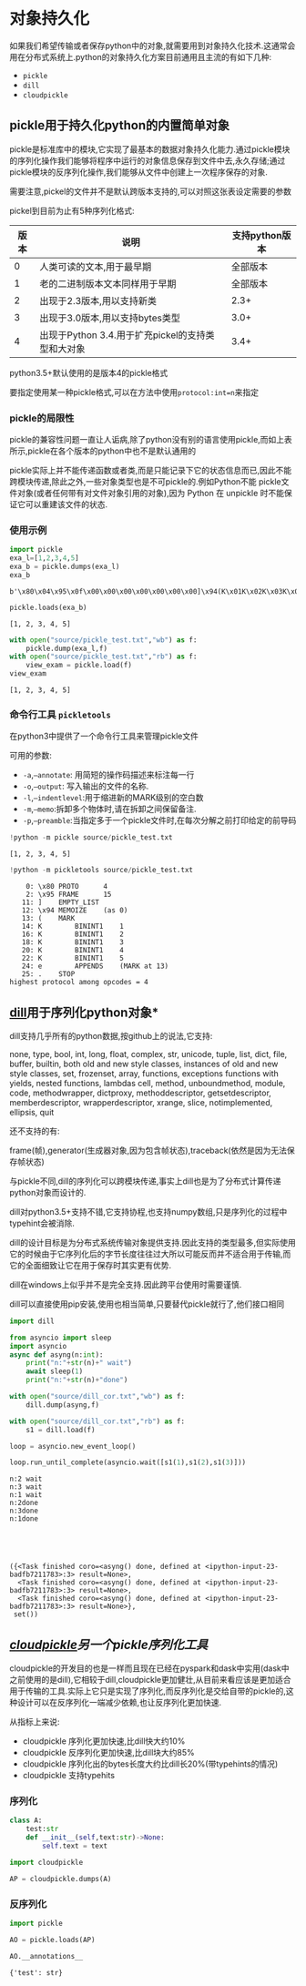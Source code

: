 # 对象持久化

如果我们希望传输或者保存python中的对象,就需要用到对象持久化技术.这通常会用在分布式系统上.python的对象持久化方案目前通用且主流的有如下几种:

+ `pickle`
+ `dill`
+ `cloudpickle`


## pickle用于持久化python的内置简单对象

pickle是标准库中的模块,它实现了最基本的数据对象持久化能力.通过pickle模块的序列化操作我们能够将程序中运行的对象信息保存到文件中去,永久存储;通过pickle模块的反序列化操作,我们能够从文件中创建上一次程序保存的对象.

需要注意,pickel的文件并不是默认跨版本支持的,可以对照这张表设定需要的参数

pickel到目前为止有5种序列化格式:

版本|说明|支持python版本
---|---|---
0|人类可读的文本,用于最早期|全部版本
1|老的二进制版本文本同样用于早期|全部版本
2|出现于2.3版本,用以支持新类|2.3+
3|出现于3.0版本,用以支持bytes类型|3.0+
4|出现于Python 3.4.用于扩充pickel的支持类型和大对象|3.4+

python3.5+默认使用的是版本4的pickle格式

要指定使用某一种pickle格式,可以在方法中使用`protocol:int=n`来指定

### pickle的局限性

pickle的兼容性问题一直让人诟病,除了python没有别的语言使用pickle,而如上表所示,pickle在各个版本的python中也不是默认通用的

pickle实际上并不能传递函数或者类,而是只能记录下它的状态信息而已,因此不能跨模块传递,除此之外,一些对象类型也是不可pickle的.例如Python不能 pickle文件对象(或者任何带有对文件对象引用的对象),因为 Python 在 unpickle 时不能保证它可以重建该文件的状态.


### 使用示例


```python
import pickle
exa_l=[1,2,3,4,5]
exa_b = pickle.dumps(exa_l)
exa_b
```




    b'\x80\x04\x95\x0f\x00\x00\x00\x00\x00\x00\x00]\x94(K\x01K\x02K\x03K\x04K\x05e.'




```python
pickle.loads(exa_b)
```




    [1, 2, 3, 4, 5]




```python
with open("source/pickle_test.txt","wb") as f:
    pickle.dump(exa_l,f)
with open("source/pickle_test.txt","rb") as f:
    view_exam = pickle.load(f)
view_exam
```




    [1, 2, 3, 4, 5]



### 命令行工具 `pickletools`

在python3中提供了一个命令行工具来管理pickle文件

可用的参数:

+ `-a`,`–annotate`: 用简短的操作码描述来标注每一行
+ `-o`,`–output`: 写入输出的文件的名称.
+ `-l`,`–indentlevel`:用于缩进新的MARK级别的空白数
+ `-m`,`–memo`:拆卸多个物体时,请在拆卸之间保留备注.
+ `-p`,`–preamble`:当指定多于一个pickle文件时,在每次分解之前打印给定的前导码


```python
!python -m pickle source/pickle_test.txt
```

    [1, 2, 3, 4, 5]



```python
!python -m pickletools source/pickle_test.txt
```

        0: \x80 PROTO      4
        2: \x95 FRAME      15
       11: ]    EMPTY_LIST
       12: \x94 MEMOIZE    (as 0)
       13: (    MARK
       14: K        BININT1    1
       16: K        BININT1    2
       18: K        BININT1    3
       20: K        BININT1    4
       22: K        BININT1    5
       24: e        APPENDS    (MARK at 13)
       25: .    STOP
    highest protocol among opcodes = 4


## [dill](https://github.com/uqfoundation/dill)用于序列化python对象*

dill支持几乎所有的python数据,按github上的说法,它支持:

none, type, bool, int, long, float, complex, str, unicode,
tuple, list, dict, file, buffer, builtin,
both old and new style classes,
instances of old and new style classes,
set, frozenset, array, functions, exceptions
functions with yields, nested functions, lambdas
cell, method, unboundmethod, module, code, methodwrapper,
dictproxy, methoddescriptor, getsetdescriptor, memberdescriptor,
wrapperdescriptor, xrange, slice,
notimplemented, ellipsis, quit


还不支持的有:

frame(帧),generator(生成器对象,因为包含帧状态),traceback(依然是因为无法保存帧状态)


与pickle不同,dill的序列化可以跨模块传递,事实上dill也是为了分布式计算传递python对象而设计的.

dill对python3.5+支持不错,它支持协程,也支持numpy数组,只是序列化的过程中typehint会被消除.



dill的设计目标是为分布式系统传输对象提供支持.因此支持的类型最多,但实际使用它的时候由于它序列化后的字节长度往往过大所以可能反而并不适合用于传输,而它的全面细致让它在用于保存时其实更有优势.

dill在windows上似乎并不是完全支持.因此跨平台使用时需要谨慎.


dill可以直接使用pip安装,使用也相当简单,只要替代pickle就行了,他们接口相同


```python
import dill
```


```python
from asyncio import sleep
import asyncio
async def asyng(n:int):
    print("n:"+str(n)+" wait")
    await sleep(1)
    print("n:"+str(n)+"done")
```


```python
with open("source/dill_cor.txt","wb") as f:
    dill.dump(asyng,f)
```


```python
with open("source/dill_cor.txt","rb") as f:
    s1 = dill.load(f)
```


```python
loop = asyncio.new_event_loop()
```


```python
loop.run_until_complete(asyncio.wait([s1(1),s1(2),s1(3)]))
```

    n:2 wait
    n:3 wait
    n:1 wait
    n:2done
    n:3done
    n:1done





    ({<Task finished coro=<asyng() done, defined at <ipython-input-23-badfb7211783>:3> result=None>,
      <Task finished coro=<asyng() done, defined at <ipython-input-23-badfb7211783>:3> result=None>,
      <Task finished coro=<asyng() done, defined at <ipython-input-23-badfb7211783>:3> result=None>},
     set())



## *[cloudpickle](https://github.com/cloudpipe/cloudpickle)另一个pickle序列化工具*

cloudpickle的开发目的也是一样而且现在已经在pyspark和dask中实用(dask中之前使用的是dill),它相较于dill,cloudpickle更加健壮,从目前来看应该是更加适合用于传输的工具.实际上它只是实现了序列化,而反序列化是交给自带的pickle的,这种设计可以在反序列化一端减少依赖,也让反序列化更加快速.

从指标上来说:

+ cloudpickle 序列化更加快速,比dill快大约10%
+ cloudpickle 反序列化更加快速,比dill块大约85%
+ cloudpickle 序列化出的bytes长度大约比dill长20%(带typehints的情况)
+ cloudpickle 支持typehits


### 序列化


```python
class A:
    test:str
    def __init__(self,text:str)->None:
        self.text = text
```


```python
import cloudpickle
```


```python
AP = cloudpickle.dumps(A)
```

### 反序列化


```python
import pickle
```


```python
AO = pickle.loads(AP)
```


```python
AO.__annotations__
```




    {'test': str}


